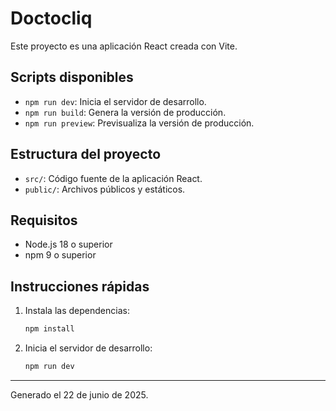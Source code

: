# Doctocliq

Este proyecto es una aplicación React creada con Vite.

## Scripts disponibles

- `npm run dev`: Inicia el servidor de desarrollo.
- `npm run build`: Genera la versión de producción.
- `npm run preview`: Previsualiza la versión de producción.

## Estructura del proyecto
- `src/`: Código fuente de la aplicación React.
- `public/`: Archivos públicos y estáticos.

## Requisitos
- Node.js 18 o superior
- npm 9 o superior

## Instrucciones rápidas

1. Instala las dependencias:
   ```powershell
   npm install
   ```
2. Inicia el servidor de desarrollo:
   ```powershell
   npm run dev
   ```

---

Generado el 22 de junio de 2025.
